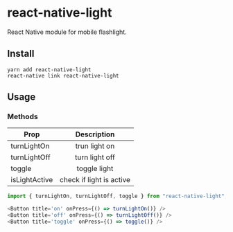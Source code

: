 # react-native-light

React Native module for mobile flashlight. 

## Install

```shell
yarn add react-native-light
react-native link react-native-light
```

## Usage

### Methods
| Prop | Description |
| ---- | :------: |
| turnLightOn | trun light on |
| turnLightOff | turn light off |
| toggle | toggle light |
| isLightActive | check if light is active |

```js
import { turnLightOn, turnLightOff, toggle } from "react-native-light";

<Button title='on' onPress={() => turnLightOn()} />
<Button title='off' onPress={() => turnLightOff()} />
<Button title='toggle' onPress={() => toggle()} />
```

